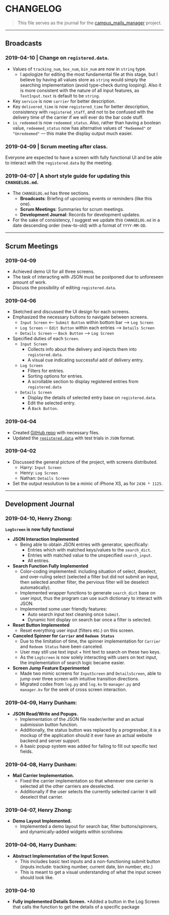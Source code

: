# CHANGELOG

> This file serves as the journal for the [campus_mails_manager](https://github.com/cs230s19/campus_mails_manager) project.

---

## Broadcasts

### 2019-04-10 | Change on `registered.data`.

* Values of `tracking_num`, `box_num`, `bin_num` are now in `string` type.
    * I apologize for editing the most fundamental file at this stage, but I believe by having all values store as `string` would simply the searching implementation (avoid type-check during looping). Also it is more consistent with the nature of all input features, as `TextInput.text` is default to be `string`.
* Key `service` is now `carrier` for better description.
* Key `delivered_time` is now `registered_time` for better description, consistency with `registered_staff`, and not to be confused with the delivery time of the carrier if we will ever do the bar code stuff.
* `is_redeemed` is now `redeemed_status`. Also, rather than having a boolean value, `redeemed_status` now has alternative values of `"Redeemed"` or `"Unredeemed"` — this make the display output much easier.

### 2019-04-09 | Scrum meeting after class.
Everyone are expected to have a screen with fully functional UI and be able to interact with the `registered.data` by the meeting.

### 2019-04-07 | A short style guide for updating this `CHANGELOG.md`.
* The `CHANGELOG.md` has three sections.
    * **Broadcasts**: Briefing of upcoming events or reminders (like this one).
    * **Scrum Meetings**: Summaries for scrum meetings.
    * **Development Journal**: Records for development updates.
* For the sake of consistency, I suggest we update this `CHANGELOG.md` in a date descending order (new-to-old) with a format of `YYYY-MM-DD`.



---
## Scrum Meetings

### 2019-04-09
* Achieved demo UI for all three screens.
* The task of interacting with JSON must be postponed due to unforeseen amount of work. 
* Discuss the possibility of editing `registered.data`.

### 2019-04-06
* Sketched and discussed the UI design for each screens.
* Emphasized the necessary buttons to navigate between screens.
    * `Input Screen` <-- `Submit Button` within bottom bar --> `Log Screen`
    * `Log Screen` -- `Edit Button` within each entries --> `Details Screen`
    * `Details Screen` -- `Back Button` --> `Log Screen`
* Specified duties of each `Screen`.
    * `Input Screen`
        * Collects info about the delivery and injects them into `registered.data`.
        * A visual cue indicating successful add of delivery entry.
    * `Log Screen`
        * Filters for entries.
        * Sorting options for entries.
        * A scrollable section to display registered entries from `registered.data`
    * `Details Screen`
        * Display the details of selected entry base on `registered.data`.
        * Edit the selected entry.
        * A `Back Button`.
        
### 2019-04-04
* Created [GitHub repo](https://github.com/cs230s19/campus_mails_manager) with necessary files.
* Updated the [`registered.data`](https://github.com/cs230s19/campus_mails_manager/blob/master/registered.data) with test trials in `JSON` format.

### 2019-04-02
* Discussed the general picture of the project, with screens distributed.
    * Harry: `Input Screen`
    * Henry: `Log Screen`
    * Nathan: `Details Screen`
* Set the output resolution to be a mimic of iPhone XS, as for `2436 * 1125`.

 
 
---
## Development Journal



### 2019-04-10, Henry Zhong:
**`LogScreen` is now fully functional**
* **JSON Interaction Implemented**
    * Being able to obtain JSON entries with generator, specifically:
        * Entries which with matched keys/values to the `search_dict`.
        * Entries with matched value to the unspecified `search_input`.
        * All entries.
* **Search Function Fully Implemented**
    * Color-coding implemented: including situation of select, deselect, and over-ruling select (selected a filter but did not submit an input, then selected another filter, the pervious filter will be deselect automatically).
    * Implemented wrapper functions to generate `search_dict` base on user input, thus the program can use such dictionary to interact with JSON.
    * Implemented some user friendly features:
        * Auto search input text cleaning once `Submit`.
        * Dynamic hint display on search bar once a filter is selected.
* **Reset Button Implemented**
    * Reset everything user input (filters etc.) on this screen.
* **Canceled Spinner for `Carrier` and `Redeem Status`**
    * Due to the limitation of time, the spinner implementation for `Carrier` and `Redeem Status` have been canceled.
    * User may still use text input + hint text to search on these two keys.
    * As the `LogScreen` is now solely interacting with users on text input, the implementation of search logic became easier.
* **Screen Jump Feature Experimented**
    * Made two mimic screens for `InputScreen` and `DetailsScreen`, able to jump over three screen with intuitive transition directions.
    * Migrated codes from `log.py` and `log.kv` to `manager.py` and `manager.kv` for the seek of cross screen interaction.


### 2019-04-09, Harry Dunham:
* **JSON Read/Write and Popups.**
    * Implementation of the JSON file reader/writer and an actual submission button function.
    * Additionally, the status button was replaced by a progressbar, it is a mockup of the application should it ever have an actual website backend and server support.
    * A basic popup system was added for failing to fill out specific text fields.

### 2019-04-08, Harry Dunham:
* **Mail Carrier Implementation.**
    * Fixed the carrier implementation so that whenever one carrier is selected all the other carriers are deselected. 
    * Additionally if the user selects the currently selected carrier it will deselect that carrier.

### 2019-04-07, Henry Zhong:

* **Demo Layout Implemented.**
    * Implemented a demo layout for search bar, filter buttons/spinners, and dynamically-added widgets within scrollview.

### 2019-04-06, Harry Dunham:

* **Abstract Implementation of the Input Screen.** 
    * This includes basic text inputs and a non-functioning submit button (inputs include: tracking number, current date, bin number, etc.) 
    * This is meant to get a visual understanding of what the input screen should look like.
### 2019-04-10
* **Fully implemented Details Screen.**
   *Added a button in the Log Screen that calls the function to get the details of a specific package       
